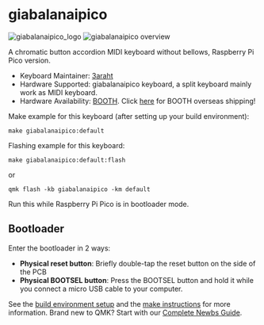 # giabalanaipico

![giabalanaipico_logo](https://i.imgur.com/ZAKmV17h.png)
![giabalanaipico overview](https://i.imgur.com/A5JE5vOh.jpg)

A chromatic button accordion MIDI keyboard without bellows, Raspberry Pi Pico version.

* Keyboard Maintainer: [3araht](https://github.com/3araht)
* Hardware Supported: giabalanaipico keyboard, a split keyboard mainly work as MIDI keyboard.
* Hardware Availability: [BOOTH](https://3araht.booth.pm/). Click [here](https://www.tenso.com/en/static/lp_shop_booth) for BOOTH overseas shipping!

Make example for this keyboard (after setting up your build environment):

    make giabalanaipico:default

Flashing example for this keyboard:

    make giabalanaipico:default:flash
or

    qmk flash -kb giabalanaipico -km default

Run this while Raspberry Pi Pico is in bootloader mode.
## Bootloader

Enter the bootloader in 2 ways:

* **Physical reset button**: Briefly double-tap the reset button on the side of the PCB
* **Physical BOOTSEL button**: Press the BOOTSEL button and hold it while you connect a micro USB cable to your computer.

See the [build environment setup](https://docs.qmk.fm/#/getting_started_build_tools) and the [make instructions](https://docs.qmk.fm/#/getting_started_make_guide) for more information. Brand new to QMK? Start with our [Complete Newbs Guide](https://docs.qmk.fm/#/newbs).
